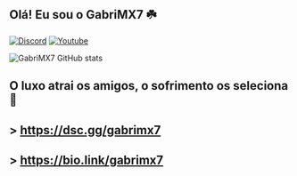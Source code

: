 ## Olá! Eu sou o GabriMX7 ☘️

[![Discord](https://img.shields.io/badge/Discord-7289DA?style=for-the-badge&logo=discord&logoColor=white)](https://discord.gg/cHDTJGXrvJ)
[![Youtube](https://img.shields.io/badge/YouTube-FF0000?style=for-the-badge&logo=youtube&logoColor=white)](https://youtube.com/@GabriMX7?si=DKbFBDCW5V9GL3k0)

![GabriMX7 GitHub stats](https://github-readme-stats.vercel.app/api?username=GabriMX7&show_icons=true&theme=dracula&count_private=true)

## O luxo atrai os amigos, o sofrimento os seleciona 🚀


## > https://dsc.gg/gabrimx7 

## > https://bio.link/gabrimx7

